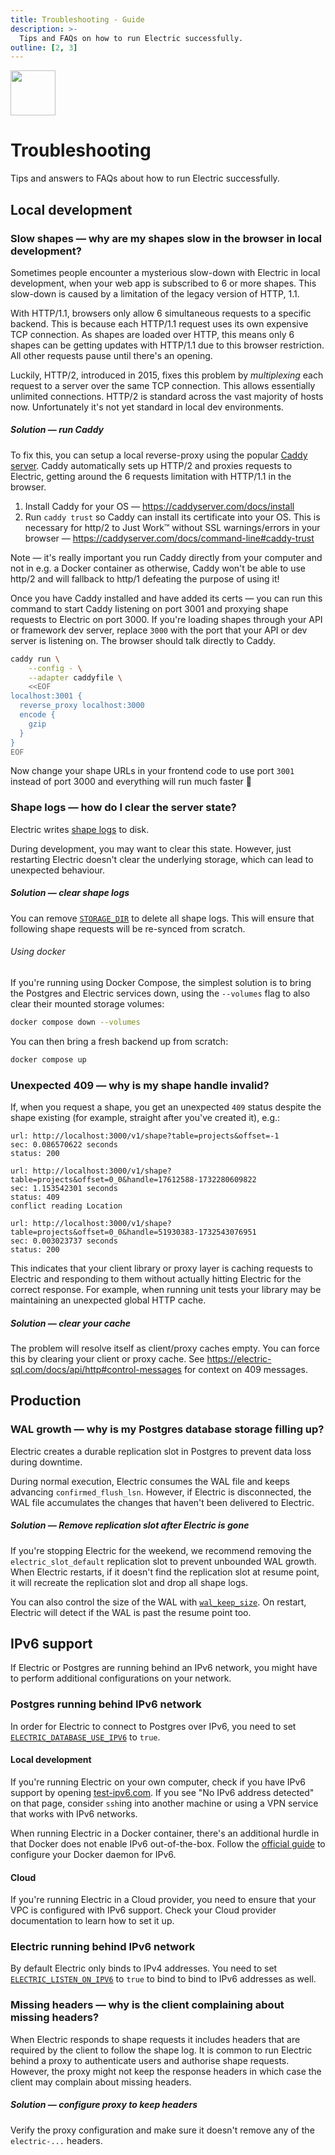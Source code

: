 ```yaml
---
title: Troubleshooting - Guide
description: >-
  Tips and FAQs on how to run Electric successfully.
outline: [2, 3]
---
```


<img src="/img/icons/troubleshoot.svg" class="product-icon"
    style="width: 72px"
/>

# Troubleshooting

Tips and answers to FAQs about how to run Electric successfully.

## Local development

### Slow shapes &mdash; why are my shapes slow in the browser in local development?

Sometimes people encounter a mysterious slow-down with Electric in local development, when your web app is subscribed to 6 or more shapes. This slow-down is caused by a limitation of the legacy version of HTTP, 1.1.

With HTTP/1.1, browsers only allow 6 simultaneous requests to a specific backend. This is because each HTTP/1.1 request uses its own expensive TCP connection. As shapes are loaded over HTTP, this means only 6 shapes can be getting updates with HTTP/1.1 due to this browser restriction. All other requests pause until there's an opening.

Luckily, HTTP/2, introduced in 2015, fixes this problem by _multiplexing_ each request to a server over the same TCP connection. This allows essentially unlimited connections. HTTP/2 is standard across the vast majority of hosts now. Unfortunately it's not yet standard in local dev environments.

##### Solution &mdash; run Caddy

To fix this, you can setup a local reverse-proxy using the popular [Caddy server](https://caddyserver.com). Caddy automatically sets up HTTP/2 and proxies requests to Electric, getting around the 6 requests limitation with HTTP/1.1 in the browser.

1. Install Caddy for your OS — https://caddyserver.com/docs/install
2. Run `caddy trust` so Caddy can install its certificate into your OS. This is necessary for http/2 to Just Work™ without SSL warnings/errors in your browser — https://caddyserver.com/docs/command-line#caddy-trust

Note — it's really important you run Caddy directly from your computer and not in e.g. a Docker container as otherwise, Caddy won't be able to use http/2 and will fallback to http/1 defeating the purpose of using it!

Once you have Caddy installed and have added its certs — you can run this command to start Caddy listening on port 3001 and proxying shape requests to Electric on port 3000. If you're loading shapes through your API or framework dev server, replace `3000` with the port that your API or dev server is listening on. The browser should talk directly to Caddy.

```sh
caddy run \
    --config - \
    --adapter caddyfile \
    <<EOF
localhost:3001 {
  reverse_proxy localhost:3000
  encode {
    gzip
  }
}
EOF
```

Now change your shape URLs in your frontend code to use port `3001` instead of port 3000 and everything will run much faster 🚀

### Shape logs &mdash; how do I clear the server state?

Electric writes [shape logs](/docs/api/http#shape-log) to disk.

During development, you may want to clear this state. However, just restarting Electric doesn't clear the underlying storage, which can lead to unexpected behaviour.

##### Solution &mdash; clear shape logs

You can remove [```STORAGE_DIR```](https://electric-sql.com/docs/api/config#storage-dir) to delete all shape logs. This will ensure that following shape requests will be re-synced from scratch.

###### Using docker

If you're running using Docker Compose, the simplest solution is to bring the Postgres and Electric services down, using the `--volumes` flag to also clear their mounted storage volumes:

```sh
docker compose down --volumes
```

You can then bring a fresh backend up from scratch:

```sh
docker compose up
```

### Unexpected 409 &mdash; why is my shape handle invalid?

If, when you request a shape, you get an unexpected `409` status despite the shape existing (for example, straight after you've created it), e.g.:

```
url: http://localhost:3000/v1/shape?table=projects&offset=-1
sec: 0.086570622 seconds
status: 200

url: http://localhost:3000/v1/shape?table=projects&offset=0_0&handle=17612588-1732280609822
sec: 1.153542301 seconds
status: 409
conflict reading Location

url: http://localhost:3000/v1/shape?table=projects&offset=0_0&handle=51930383-1732543076951
sec: 0.003023737 seconds
status: 200
```

This indicates that your client library or proxy layer is caching requests to Electric and responding to them without actually hitting Electric for the correct response. For example, when running unit tests your library may be maintaining an unexpected global HTTP cache.

##### Solution &mdash; clear your cache

The problem will resolve itself as client/proxy caches empty. You can force this by clearing your client or proxy cache. See https://electric-sql.com/docs/api/http#control-messages for context on 409 messages.

## Production

### WAL growth &mdash; why is my Postgres database storage filling up?

Electric creates a durable replication slot in Postgres to prevent data loss during downtime. 

During normal execution, Electric consumes the WAL file and keeps advancing `confirmed_flush_lsn`. However, if Electric is disconnected, the WAL file accumulates the changes that haven't been delivered to Electric.

##### Solution &mdash; Remove replication slot after Electric is gone

If you're stopping Electric for the weekend, we recommend removing the ```electric_slot_default``` replication slot to prevent unbounded WAL growth. When Electric restarts, if it doesn't find the replication slot at resume point, it will recreate the replication slot and drop all shape logs.

You can also control the size of the WAL with [```wal_keep_size```](https://www.postgresql.org/docs/current/runtime-config-replication.html#GUC-WAL-KEEP-SIZE). On restart, Electric will detect if the WAL is past the resume point too.

## IPv6 support

If Electric or Postgres are running behind an IPv6 network, you might have to perform additional configurations on your network.

### Postgres running behind IPv6 network

In order for Electric to connect to Postgres over IPv6, you need to set [`ELECTRIC_DATABASE_USE_IPV6`](/docs/api/config#database-use-ipv6) to `true`.

#### Local development
If you're running Electric on your own computer, check if you have IPv6 support by opening [test-ipv6.com](https://test-ipv6.com). If you see "No IPv6 address detected" on that page, consider `ssh`ing into another machine or using a VPN service that works with IPv6 networks.

When running Electric in a Docker container, there's an additional hurdle in that Docker does not enable IPv6 out-of-the-box. Follow the [official guide](https://docs.docker.com/config/daemon/ipv6/#use-ipv6-for-the-default-bridge-network) to configure your Docker daemon for IPv6.

#### Cloud

If you're running Electric in a Cloud provider, you need to ensure that your VPC is configured with IPv6 support. Check your Cloud provider documentation to learn how to set it up.

### Electric running behind IPv6 network

By default Electric only binds to IPv4 addresses. You need to set [`ELECTRIC_LISTEN_ON_IPV6`](/docs/api/config#electric-use-ipv6) to `true` to bind to bind to IPv6 addresses as well.

### Missing headers &mdash; why is the client complaining about missing headers?

When Electric responds to shape requests it includes headers that are required by the client to follow the shape log.
It is common to run Electric behind a proxy to authenticate users and authorise shape requests.
However, the proxy might not keep the response headers in which case the client may complain about missing headers.

##### Solution &mdash; configure proxy to keep headers

Verify the proxy configuration and make sure it doesn't remove any of the `electric-...` headers.
